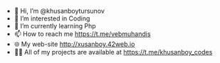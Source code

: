 - 👋 Hi, I’m @khusanboytursunov
- 👀 I’m interested in Coding
- 🌱 I’m currently learning Php
- 📫 How to reach me https://t.me/vebmuhandis
- 🌐 My web-site http://xusanboy.42web.io
- 👨‍💻 All of my projects are available at https://t.me/khusanboy_codes

<!---
khusanboytursunov/khusanboytursunov is a ✨ special ✨ repository because its `README.md` (this file) appears on your GitHub profile.
You can click the Preview link to take a look at your changes.
--->
